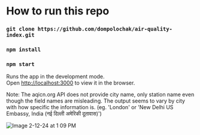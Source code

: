 # How to run this repo

### `git clone https://github.com/dompolochak/air-quality-index.git`

### `npm install`


### `npm start`

Runs the app in the development mode.\
Open [http://localhost:3000](http://localhost:3000) to view it in the browser.


Note:
The aqicn.org API does not provide city name, only station name even though the field names are misleading.
The output seems to vary by city with how specific the information is. (eg. 'London' or 'New Delhi US Embassy, India (नई दिल्ली अमेरिकी दूतावास)')

![Image 2-12-24 at 1 09 PM](https://github.com/dompolochak/air-quality-index/assets/48055644/f20ce2bc-4805-4634-9be0-0fd05f7b977c)

